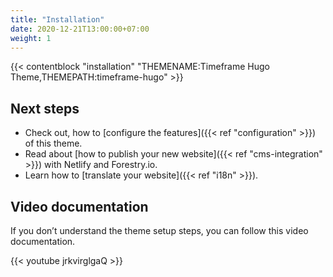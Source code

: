 ```yaml
---
title: "Installation"
date: 2020-12-21T13:00:00+07:00
weight: 1
---
```


{{< contentblock "installation" "THEMENAME:Timeframe Hugo Theme,THEMEPATH:timeframe-hugo" >}}

## Next steps

- Check out, how to [configure the features]({{< ref "configuration" >}}) of this theme.
- Read about [how to publish your new website]({{< ref "cms-integration" >}}) with Netlify and Forestry.io.
- Learn how to [translate your website]({{< ref "i18n" >}}).

## Video documentation

If you don’t understand the theme setup steps, you can follow this video documentation.

{{< youtube jrkvirglgaQ >}}
